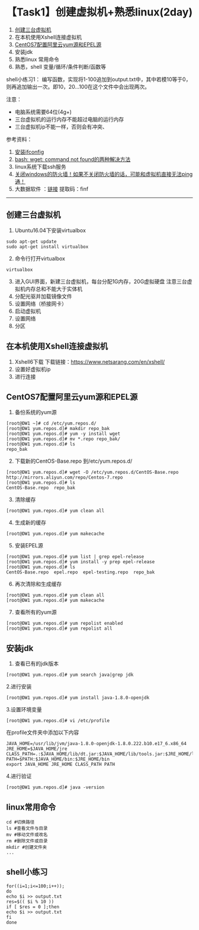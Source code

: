 # 【Task1】创建虚拟机+熟悉linux(2day)

1. [创建三台虚拟机](https://mp.weixin.qq.com/s/WkjX8qz7nYvuX4k9vaCdZQ)
2. 在本机使用Xshell连接虚拟机
3. [CentOS7配置阿里云yum源和EPEL源](https://www.cnblogs.com/jimboi/p/8437788.html)
4. 安装jdk
5. 熟悉linux 常用命令
6. 熟悉，shell 变量/循环/条件判断/函数等

shell小练习1：
编写函数，实现将1-100追加到output.txt中，其中若模10等于0，则再追加输出一次。即10，20...100在这个文件中会出现两次。

注意：
* 电脑系统需要64位(4g+)
* 三台虚拟机的运行内存不能超过电脑的运行内存
* 三台虚拟机ip不能一样，否则会有冲突、



参考资料：
 1. [安装ifconfig](https://jingyan.baidu.com/article/363872ec26bd0f6e4aa16f59.html)
 2. [bash: wget: command not found的两种解决方法](https://www.cnblogs.com/areyouready/p/8909665.html)
 3. linux系统下载ssh服务
 4. [关闭windows的防火墙！如果不关闭防火墙的话，可能和虚拟机直接无法ping通！](https://www.linuxidc.com/Linux/2017-11/148427.htm)
 5. 大数据软件 ：[链接](https://pan.baidu.com/s/17fEq3IPVoeE29cWCrSpO8Q) 提取码：finf
 
---
## 创建三台虚拟机

1. Ubuntu16.04下安装virtualbox
 
```
sudo apt-get update
sudo apt-get install virtualbox
```
2. 命令行打开virtualbox
```
virtualbox
```
3. 进入GUI界面，新建三台虚拟机，每台分配1G内存，20G虚拟硬盘
注意三台虚拟机内存总和不能大于实体机
4. 分配光驱并加载镜像文件
5. 设置网络（桥接网卡）
6. 启动虚拟机
7. 设置网络
8. 分区
## 在本机使用Xshell连接虚拟机
1. Xshell6下载
下载链接：https://www.netsarang.com/en/xshell/
2. 设置好虚拟机ip
3. 进行连接

## CentOS7配置阿里云yum源和EPEL源
1. 备份系统的yum源
```
[root@DW1 ~]# cd /etc/yum.repos.d/
[root@DW1 yum.repos.d]# makdir repo_bak
[root@DW1 yum.repos.d]# yum -y install wget
[root@DW1 yum.repos.d]# mv *.repo repo_bak/
[root@DW1 yum.repos.d]# ls
repo_bak
```
2. 下载新的CentOS-Base.repo 到/etc/yum.repos.d/
```
[root@DW1 yum.repos.d]# wget -O /etc/yum.repos.d/CentOS-Base.repo http://mirrors.aliyun.com/repo/Centos-7.repo
[root@DW1 yum.repos.d]# ls
CentOS-Base.repo  repo_bak
```
3. 清除缓存
```
[root@DW1 yum.repos.d]# yum clean all
```
4. 生成新的缓存
```
[root@DW1 yum.repos.d]# yum makecache
```
5. 安装EPEL源
```
[root@DW1 yum.repos.d]# yum list | grep epel-release
[root@DW1 yum.repos.d]# yum install -y prep epel-release
[root@DW1 yum.repos.d]# ls
CentOS-Base.repo  epel.repo  epel-testing.repo  repo_bak
```
6. 再次清除和生成缓存
```
[root@DW1 yum.repos.d]# yum clean all
[root@DW1 yum.repos.d]# yum makecache
```
7. 查看所有的yum源
```
[root@DW1 yum.repos.d]# yum repolist enabled
[root@DW1 yum.repos.d]# yum repolist all
```
## 安装jdk
1. 查看已有的jdk版本
```
[root@DW1 yum.repos.d]# yum search java|grep jdk
```
2.进行安装
```
[root@DW1 yum.repos.d]# yum install java-1.8.0-openjdk
```
3.设置环境变量
```
[root@DW1 yum.repos.d]# vi /etc/profile
```
在profile文件夹中添加以下内容
```
JAVA_HOME=/usr/lib/jvm/java-1.8.0-openjdk-1.8.0.222.b10.e17_6.x86_64 
JRE_HOME=$JAVA_HOME/jre 
CLASS_PATH=.:$JAVA_HOME/lib/dt.jar:$JAVA_HOME/lib/tools.jar:$JRE_HOME/lib 
PATH=$PATH:$JAVA_HOME/bin:$JRE_HOME/bin 
export JAVA_HOME JRE_HOME CLASS_PATH PATH 
```
4.进行验证
```
[root@DW1 yum.repos.d]# java -version
```

## linux常用命令
```
cd #切换路径
ls #查看文件与目录
mv #移动文件或改名
rm #删除文件或目录
mkdir #创建文件夹
...
```
## shell小练习
```
for((i=1;i<=100;i++));
do
echo $i >> output.txt
res=$(( $i % 10 ))
if [ $res = 0 ];then
echo $i >> output.txt
fi
done
```
